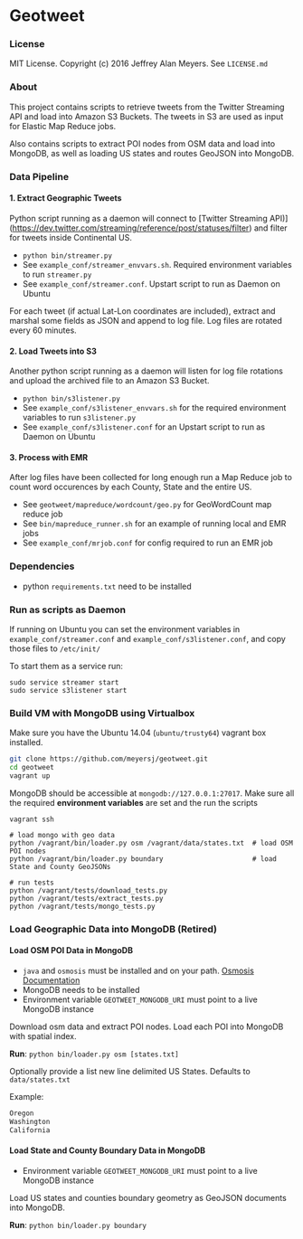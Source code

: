 Geotweet
========

### License

MIT License. Copyright (c) 2016 Jeffrey Alan Meyers. See `LICENSE.md`


### About

This project contains scripts to retrieve tweets from the Twitter Streaming API and
load into Amazon S3 Buckets. The tweets in S3 are used as input for  Elastic Map Reduce jobs.

Also contains scripts to extract POI nodes from OSM data and load into MongoDB,
as well as loading US states and routes GeoJSON into MongoDB.

### Data Pipeline

#### 1. Extract Geographic Tweets

Python script running as a daemon will connect to [Twitter Streaming API)]
(https://dev.twitter.com/streaming/reference/post/statuses/filter)
and filter for tweets inside Continental US.

+ `python bin/streamer.py`
+ See `example_conf/streamer_envvars.sh`. Required environment variables to run `streamer.py`
+ See `example_conf/streamer.conf`. Upstart script to run as Daemon on Ubuntu

For each tweet (if actual Lat-Lon coordinates are included),
extract and marshal some fields as JSON and append to log file.
Log files are rotated every 60 minutes.

#### 2. Load Tweets into S3

Another python script running as a daemon will listen for log file
rotations and upload the archived file to an Amazon S3 Bucket.

+ `python bin/s3listener.py`
+ See `example_conf/s3listener_envvars.sh` for the required environment variables to run `s3listener.py`
+ See `example_conf/s3listener.conf` for an Upstart script to run as Daemon on Ubuntu


#### 3. Process with EMR

After log files have been collected for long enough run a Map Reduce
job to count word occurences by each County, State and the entire US.

+ See `geotweet/mapreduce/wordcount/geo.py` for GeoWordCount map reduce job
+ See `bin/mapreduce_runner.sh` for an example of running local and EMR jobs
+ See `example_conf/mrjob.conf` for config required to run an EMR job


### Dependencies

+ python `requirements.txt` need to be installed


### Run as scripts as Daemon

If running on Ubuntu you can set the environment variables in
`example_conf/streamer.conf` and `example_conf/s3listener.conf`,
and copy those files to `/etc/init/`

To start them as a service run:
```
sudo service streamer start
sudo service s3listener start
```


### Build VM with MongoDB using Virtualbox

Make sure you have the Ubuntu 14.04 (`ubuntu/trusty64`) vagrant box installed.

```bash
git clone https://github.com/meyersj/geotweet.git
cd geotweet
vagrant up
```

MongoDB should be accessible at `mongodb://127.0.0.1:27017`.
Make sure all the required **environment variables** are set and the run the scripts

```
vagrant ssh

# load mongo with geo data
python /vagrant/bin/loader.py osm /vagrant/data/states.txt  # load OSM POI nodes
python /vagrant/bin/loader.py boundary                      # load State and County GeoJSONs

# run tests
python /vagrant/tests/download_tests.py
python /vagrant/tests/extract_tests.py
python /vagrant/tests/mongo_tests.py
```

### Load Geographic Data into MongoDB (Retired)

#### Load OSM POI Data in MongoDB

+ `java` and `osmosis` must be installed and on your path. [Osmosis Documentation](http://wiki.openstreetmap.org/wiki/Osmosis)
+ MongoDB needs to be installed
+ Environment variable `GEOTWEET_MONGODB_URI` must point to a live MongoDB instance

Download osm data and extract POI nodes. Load each POI into MongoDB with
spatial index.

**Run**: `python bin/loader.py osm [states.txt]`

Optionally provide a list new line delimited US States.
Defaults to `data/states.txt`

Example:
```txt
Oregon
Washington
California
```

#### Load State and County Boundary Data in MongoDB

+ Environment variable `GEOTWEET_MONGODB_URI` must point to a live MongoDB instance

Load US states and counties boundary geometry as GeoJSON documents
into MongoDB.

**Run**: `python bin/loader.py boundary`
